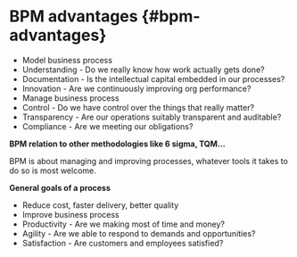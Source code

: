 # BPM advantages {#bpm-advantages}

*   Model business process
*   Understanding - Do we really know how work actually gets done?
*   Documentation - Is the intellectual capital embedded in our processes?
*   Innovation - Are we continuously improving org performance?
*   Manage business process
*   Control - Do we have control over the things that really matter?
*   Transparency - Are our operations suitably transparent and auditable?
*   Compliance - Are we meeting our obligations?

**BPM relation to other methodologies like 6 sigma, TQM...**

BPM is about managing and improving processes, whatever tools it takes to do so is most welcome.

**General goals of a process**

*   Reduce cost, faster delivery, better quality
*   Improve business process
*   Productivity - Are we making most of time and money?
*   Agility - Are we able to respond to demands and opportunities?
*   Satisfaction - Are customers and employees satisfied?
